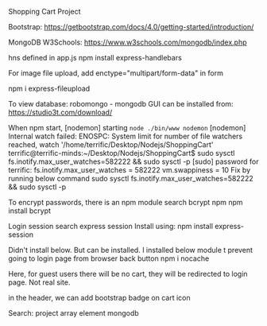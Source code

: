 Shopping Cart Project

Bootstrap:
https://getbootstrap.com/docs/4.0/getting-started/introduction/

MongoDB W3Schools:
https://www.w3schools.com/mongodb/index.php

hns defined in app.js
npm install express-handlebars

For image file upload,
add enctype="multipart/form-data" in form

npm i express-fileupload

To view database: robomongo - mongodb GUI can be installed from:
https://studio3t.com/download/


When npm start, [nodemon] starting `node ./bin/www nodemon`
[nodemon] Internal watch failed: ENOSPC: System limit for number of file watchers reached, watch '/home/terrific/Desktop/Nodejs/ShoppingCart'
terrific@terrific-minds:~/Desktop/Nodejs/ShoppingCart$ sudo sysctl fs.inotify.max_user_watches=582222 && sudo sysctl -p
[sudo] password for terrific: 
fs.inotify.max_user_watches = 582222
vm.swappiness = 10
Fix by running below command
sudo sysctl fs.inotify.max_user_watches=582222 && sudo sysctl -p

To encrypt passwords, there is an npm module
search
bcrypt npm
npm install bcrypt

Login session
search express session
Install using:
npm install express-session

Didn't install below. But can be installed.
I installed below module t prevent going to login page from browser back button
npm i nocache

Here, for guest users there will be no cart, they will be redirected to login page. Not real site.

in the header, we can add bootstrap badge on cart icon

Search:
project array element mongodb

